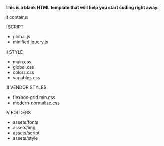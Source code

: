 **This is a blank HTML template that will help you start coding right away.**

It contains:

I SCRIPT

- global.js
- minified jquery.js

II STYLE

- main.css
- global.css
- colors.css
- variables.css

III VENDOR STYLES

- flexbox-grid.min.css
- modern-normalize.css

IV FOLDERS

- assets/fonts
- assets/img
- assets/script
- assets/style
